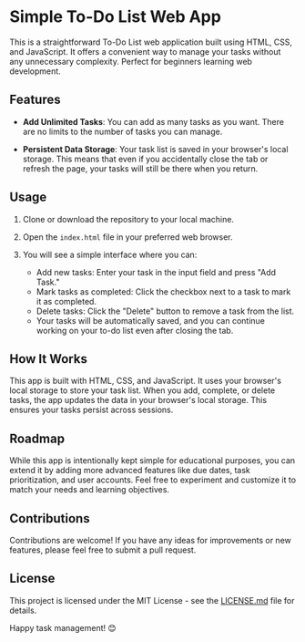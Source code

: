 # Simple To-Do List Web App

This is a straightforward To-Do List web application built using HTML, CSS, and JavaScript. It offers a convenient way to manage your tasks without any unnecessary complexity. Perfect for beginners learning web development.

## Features

- **Add Unlimited Tasks**: You can add as many tasks as you want. There are no limits to the number of tasks you can manage.

- **Persistent Data Storage**: Your task list is saved in your browser's local storage. This means that even if you accidentally close the tab or refresh the page, your tasks will still be there when you return.

## Usage

1. Clone or download the repository to your local machine.

2. Open the `index.html` file in your preferred web browser.

3. You will see a simple interface where you can:
   - Add new tasks: Enter your task in the input field and press "Add Task."
   - Mark tasks as completed: Click the checkbox next to a task to mark it as completed.
   - Delete tasks: Click the "Delete" button to remove a task from the list.
   - Your tasks will be automatically saved, and you can continue working on your to-do list even after closing the tab.

## How It Works

This app is built with HTML, CSS, and JavaScript. It uses your browser's local storage to store your task list. When you add, complete, or delete tasks, the app updates the data in your browser's local storage. This ensures your tasks persist across sessions.

## Roadmap

While this app is intentionally kept simple for educational purposes, you can extend it by adding more advanced features like due dates, task prioritization, and user accounts. Feel free to experiment and customize it to match your needs and learning objectives.

## Contributions

Contributions are welcome! If you have any ideas for improvements or new features, please feel free to submit a pull request.

## License

This project is licensed under the MIT License - see the [LICENSE.md](LICENSE.md) file for details.

Happy task management! 😊
